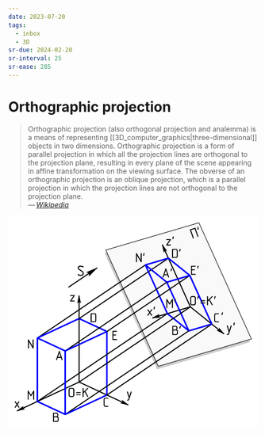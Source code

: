 ```yaml
---
date: 2023-07-20
tags:
  - inbox
  - 3D
sr-due: 2024-02-20
sr-interval: 25
sr-ease: 285
---
```


# Orthographic projection

> Orthographic projection (also orthogonal projection and analemma) is a means
> of representing [[3D_computer_graphics|three-dimensional]] objects in two
> dimensions. Orthographic projection is a form of parallel projection in which
> all the projection lines are orthogonal to the projection plane, resulting in
> every plane of the scene appearing in affine transformation on the viewing
> surface. The obverse of an orthographic projection is an oblique projection,
> which is a parallel projection in which the projection lines are not
> orthogonal to the projection plane.\
> — <cite>[Wikipedia](https://en.wikipedia.org/wiki/Orthographic_projection)</cite>

![Axonometric projection](img/Axonometric_projection.svg)
